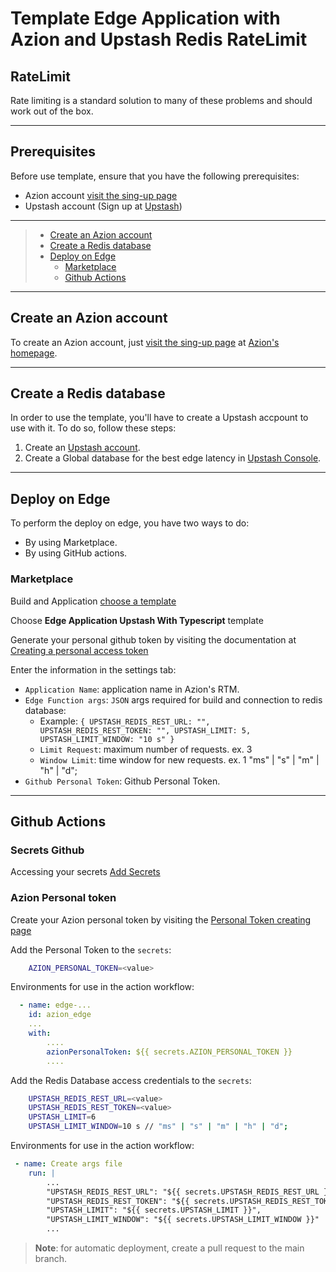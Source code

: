 # Template Edge Application with Azion and Upstash Redis RateLimit

## RateLimit

Rate limiting is a standard solution to many of these problems and should work out of the box.

---

## Prerequisites

Before use template, ensure that you have the following prerequisites:

- Azion account [visit the sing-up page](https://manager.azion.com/signup/)
- Upstash account (Sign up at [Upstash](https://upstash.com))

---

> - [Create an Azion account](#Create-an-Azion-account)
> - [Create a Redis database](#Creat-a-Redis-database)
> - [Deploy on Edge](#Deploy-on-Edge)
>   - [Marketplace](#Marketplace)
>   - [Github Actions](#Github-Actions)

---

## Create an Azion account

To create an Azion account, just [visit the sing-up page](https://manager.azion.com/signup/) at [Azion's homepage](https://www.azion.com/en/).

---

## Create a Redis database

In order to use the template, you'll have to create a Upstash accpount to use with it. To do so, follow these steps:

1. Create an [Upstash account](https://console.upstash.com/login).
2. Create a Global database for the best edge latency in [Upstash Console](https://console.upstash.com/).  


---

## Deploy on Edge

To perform the deploy on edge, you have two ways to do:
- By using Marketplace.
- By using GitHub actions.

### Marketplace

Build and Application [choose a template](https://manager.azion.com/build-application/build/choose-template)

Choose **Edge Application Upstash With Typescript** template

Generate your personal github token by visiting the documentation at [Creating a personal access token](https://docs.github.com/en/authentication/keeping-your-account-and-data-secure/creating-a-personal-access-token)

Enter the information in the settings tab:

- `Application Name`: application name in Azion's RTM.
- `Edge Function args`: `JSON` args required for build and connection to redis database: 
    - Example:
    `{ UPSTASH_REDIS_REST_URL: "", UPSTASH_REDIS_REST_TOKEN: "", UPSTASH_LIMIT: 5, UPSTASH_LIMIT_WINDOW: "10 s" }`
    - `Limit Request`: maximum number of requests. ex. 3
    - `Window Limit`: time window for new requests. ex. 1 "ms" | "s" | "m" | "h" | "d";
- `Github Personal Token`: Github Personal Token.


---

## Github Actions

### Secrets Github

Accessing your secrets [Add Secrets](https://docs.github.com/en/actions/security-guides/encrypted-secrets)

### Azion Personal token

Create your Azion personal token by visiting the [Personal Token creating page](https://manager.azion.com/iam/personal-tokens)

Add the Personal Token to the `secrets`:

```bash
    AZION_PERSONAL_TOKEN=<value>
```

Environments for use in the action workflow:

```yml
  - name: edge-...
    id: azion_edge
    ...
    with:
        ....
        azionPersonalToken: ${{ secrets.AZION_PERSONAL_TOKEN }}
        ....

```


Add the Redis Database access credentials to the `secrets`:

```bash
    UPSTASH_REDIS_REST_URL=<value>
    UPSTASH_REDIS_REST_TOKEN=<value>
    UPSTASH_LIMIT=6
    UPSTASH_LIMIT_WINDOW=10 s // "ms" | "s" | "m" | "h" | "d";
```

Environments for use in the action workflow:

```yml
 - name: Create args file
    run: |
        ...
        "UPSTASH_REDIS_REST_URL": "${{ secrets.UPSTASH_REDIS_REST_URL }}",
        "UPSTASH_REDIS_REST_TOKEN": "${{ secrets.UPSTASH_REDIS_REST_TOKEN }}",
        "UPSTASH_LIMIT": "${{ secrets.UPSTASH_LIMIT }}",
        "UPSTASH_LIMIT_WINDOW": "${{ secrets.UPSTASH_LIMIT_WINDOW }}"
        ...
```

> **Note**: for automatic deployment, create a pull request to the main branch.
